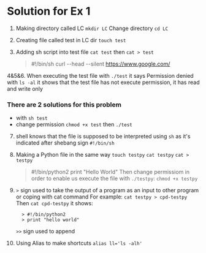 # Solution for Ex 1

1. Making directory called LC `mkdir LC`
    Change directory `cd LC`

2. Creating file called test in LC dir `touch test`

3. Adding sh script into test file `cat test` then `cat > test`

    > #!/bin/sh
    > curl --head --silent https://www.google.com/

4&5&6. When executing the test file with `./test` it says Permission denied
    with `ls -al` it shows that the test file has not execute permission, it has read and write only

### There are 2 solutions for this problem 
 - with `sh test`
 - change permission
   `chmod +x test` then `./test`
   
7. shell knows that the file is supposed to be interpreted using `sh` as it's indicated after shebang sign `#!/bin/sh`

8. Making a Python file in the same way 
   `touch testpy`
   `cat testpy`
   `cat > testpy`
      > #!/bin/python2
      > print "Hello World"
  Then change permissiom in order to enable us execute the file with `./testpy`:
     `chmod +x testpy`
    
 9. `>` sign used to take the output of a program as an input to other program or coping with cat command
     For example:
        `cat testpy > cpd-testpy`
        Then `cat cpd-testpy` it shows:
        
          > #!/bin/python2
          > print "hello world"
         
    `>>` sign used to append 
  
  10. Using Alias to make shortcuts `alias ll='ls -alh'`
